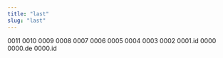 ```yaml
---
title: "last"
slug: "last"
---
```


0011
0010
0009
0008
0007
0006
0005
0004
0003
0002
0001.id
0000 0000.de 0000.id